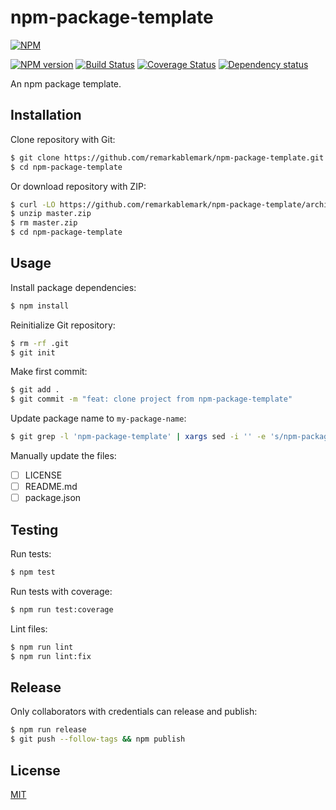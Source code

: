 # npm-package-template

[![NPM](https://nodei.co/npm/npm-package-template.png)](https://nodei.co/npm/npm-package-template/)

[![NPM version](https://img.shields.io/npm/v/npm-package-template.svg)](https://www.npmjs.com/package/npm-package-template)
[![Build Status](https://travis-ci.org/remarkablemark/npm-package-template.svg?branch=master)](https://travis-ci.org/remarkablemark/npm-package-template)
[![Coverage Status](https://coveralls.io/repos/github/remarkablemark/npm-package-template/badge.svg?branch=master)](https://coveralls.io/github/remarkablemark/npm-package-template?branch=master)
[![Dependency status](https://david-dm.org/remarkablemark/npm-package-template.svg)](https://david-dm.org/remarkablemark/npm-package-template)

An npm package template.

## Installation

Clone repository with Git:

```sh
$ git clone https://github.com/remarkablemark/npm-package-template.git
$ cd npm-package-template
```

Or download repository with ZIP:

```sh
$ curl -LO https://github.com/remarkablemark/npm-package-template/archive/master.zip
$ unzip master.zip
$ rm master.zip
$ cd npm-package-template
```

## Usage

Install package dependencies:

```sh
$ npm install
```

Reinitialize Git repository:

```sh
$ rm -rf .git
$ git init
```

Make first commit:

```sh
$ git add .
$ git commit -m "feat: clone project from npm-package-template"
```

Update package name to `my-package-name`:

```sh
$ git grep -l 'npm-package-template' | xargs sed -i '' -e 's/npm-package-template/my-package-name/g'
```

Manually update the files:

- [ ] LICENSE
- [ ] README.md
- [ ] package.json

## Testing

Run tests:

```sh
$ npm test
```

Run tests with coverage:

```sh
$ npm run test:coverage
```

Lint files:

```sh
$ npm run lint
$ npm run lint:fix
```

## Release

Only collaborators with credentials can release and publish:

```sh
$ npm run release
$ git push --follow-tags && npm publish
```

## License

[MIT](https://github.com/remarkablemark/npm-package-template/blob/master/LICENSE)

